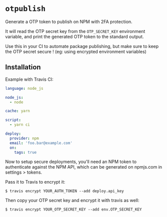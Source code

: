 # `otpublish`

Generate a OTP token to publish on NPM with 2FA protection.

It will read the OTP secret key from the `OTP_SECRET_KEY` environment
variable, and print the generated OTP token to the standard output.

Use this in your CI to automate package publishing, but make sure to
keep the OTP secret secure ! (eg: using encrypted environment variables)

## Installation

Example with Travis CI:

```yml
language: node_js

node_js:
  - node

cache: yarn

script:
  - yarn ci

deploy:
  provider: npm
  email: 'foo.bar@example.com'
  on:
    tags: true
```

Now to setup secure deployments, you'll need an NPM token to authenticate
against the NPM API, which can be generated on npmjs.com in
settings > tokens.

Pass it to Travis to encrypt it:

```shell
$ travis encrypt YOUR_AUTH_TOKEN --add deploy.api_key
```

Then copy your OTP secret key and encrypt it with travis as well:

```shell
$ travis encrypt YOUR_OTP_SECRET_KEY --add env.OTP_SECRET_KEY
```
